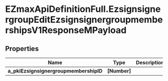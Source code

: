 # EZmaxApiDefinitionFull.EzsignsignergroupEditEzsignsignergroupmembershipsV1ResponseMPayload

## Properties

Name | Type | Description | Notes
------------ | ------------- | ------------- | -------------
**a_pkiEzsignsignergroupmembershipID** | **[Number]** |  | 


